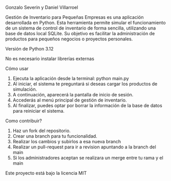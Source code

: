 Gonzalo Severin y Daniel Villarroel

Gestión de Inventario para Pequeñas Empresas es una aplicación desarrollada en Python. 
Esta herramienta permite simular el funcionamiento de un sistema de control de inventario de forma sencilla, utilizando una base 
de datos local SQLite. Su objetivo es facilitar la administración de productos para pequeños negocios o proyectos personales.

Versión de Python 3.12

No es necesario instalar librerías externas

Cómo usar
1. Ejecuta la aplicación desde la terminal: python main.py
2. Al iniciar, el sistema te preguntará si deseas cargar los productos de simulación.
3. A continuación, aparecerá la pantalla de inicio de sesión.
4. Accederás al menú principal de gestión de inventario.
5. Al finalizar, puedes optar por borrar la información de la base de datos para reiniciar el sistema.

Como contribuir?
1. Haz un fork del repositorio.
2. Crear una branch para tu funcionalidad.
3. Realizar los cambios y subirlos a esa nueva branch
4. Realizar un pull-request para ir a revision apuntando a la branch del main
5. Si los administradores aceptan se realizara un merge entre tu rama y el main

Este proyecto está bajo la licencia MIT

